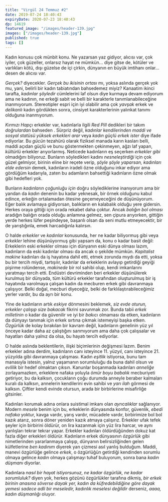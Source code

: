 ```yaml
---
title: "Virgül 24 Temmuz #2"
date: 2019-07-24 18:40:43
expiryDate: 2020-07-23 18:40:43
dp: 14619
featured_image: "/images/header-139.jpg"
images: ["/images/header-139.jpg"]
published: true
tags: []
---
```




Kadın konusu çok münbit konu. Ne yazarsan yaz gidiyor, alıcısı var, çok iyiler,
çok güzeller, onlarsız hayat ne mümkün... diye gitse de, kötüler ve varlıkları
kötü, dışı güzelse de içi çirkin, dünyanın en büyük imtihanı onlar... desen de
alıcısı var.

*Gerçek?* diyecekler. *Gerçek bu ikisinin ortası* mı, yoksa aslında gerçek yok
mu, yani, belirli bir kadın tabiatından bahsedemez miyiz? Kanaatim ikinci
tarafta, *kadınlar şöyledir* cümlelerini laf olsun diye kurmaya devam ediyorum
ama ne kadının, ne erkeği sabit ve belli bir karakterle tanımlanabileceğine
inanmıyorum. Stereotipler espri için iyi olabilir ama çok *yavşak* erkek ve
*delikanlı* kadın gördükten sonra, cinsiyet karakterlerinin yalınkat tanımı
olduğuna inanmıyorum.

*Kırmızı Hapçı* erkekler var, kadınlarla ilgili *Red Pill* dedikleri bir takım
*doğrulardan* bahseden . Sürpriz değil, *kadınlar kendilerinden maddi ve sosyal
statüsü yüksek erkekleri arar* veya *kadın güçlü erkek ister* diye ifade
ediyorlar. Bu *gücün* tezahürü olarak fiziksel manada karın kasları belli, maddi
açıdan güçlü ve bunu göstermekten çekinmeyen, ağzı laf yapan, *kültürlü*
erkekler arıyorlarmış. Neticede kadınların eş seçerken *erkekler gibi*
olmadığını biliyoruz. Bunların söyledikleri kadını *nesneleştirdiği* için çok
güzel gelmiyor, birinin eline bir reçete verip, *şöyle şöyle yaparsan, kadınları
elde edersin* demek, kadınların iradeli özne olduğunu inkar ediyor ama gördüğüm
kadarıyla, zaten bu adamların bahsettiği kadınların özne olmak gibi hedefleri
yok.

Bunların *kadınların çoğunluğu için* doğru söylediklerine inanıyorum ama bir
yandan da *kadın* denenin bu kadar yeknesak, bir örnek olduğunu kabul edince,
erkeğin ortalamadan ötesine geçemeyeceğini de düşünüyorum. Eğer balık avlamaya
gidiyorsan, balıkların en kalabalık olduğu yere gidersin. Herkes oraya gittiği
için orada rekabet daha çoktur. Ancak *balığın bol olması* aradığın balığın
orada olduğu anlamına gelmez, sen çipura arıyorken, gittiğin yerde herkes lüfer
peşindeyse, başarılı olsan da seni mutlu etmeyecektir, bir de yarıştığınla, emek
harcadığınla kalırsın.

O halde *erkekler* ve *kadınlar* konusunda, her ne kadar biliyormuş gibi veya
*erkekler* lehine düşünüyormuş gibi yapsam da, konu o kadar basit değil:
Erkeklerin eski erkekler olması için dünyanın eski dünya olması lazım,
kadınların da eski kadınlar olması da ancak o şekilde mümkün. *Kapitalist
makine* kadınları da iş hayatına dahil etti, etmek zorunda mıydı da etti, yoksa
bu bir tercih miydi, tartışılır, kadınlar da erkeklerin avlayıp getirdiği geyiği
pişirme rolündense, *makinede* bir rol sahibi olup, kendi imkanlarını yaratmayı
tercih etti. Endüstri devriminden beri erkekler düşünülerek kurulmuş bir
dünyada, tüm kültürü erkekler tarafından oluşturulmuş bir iş hayatında varolmaya
çalışan kadın da mecburen erkek gibi davranmaya çalışıyor. Belki doğal, mecburi
diyeceğiz, belki de farklılaştırabileceğimiz yerler vardır, bu da ayrı bir konu.

Yine de kadınların artık *eskiye* dönmesini beklemek, *siz evde oturun, erkekler
çalışıp size bakacak* fikrini savunmak zor. Bunda tabii *erkek milletinin* o
kadar da güvenilir ve iyi bir *bakıcı* olmaması da etken, kadınların da dünyayı
tanımak için erkek sırtına çıkmak istemeyişi başka etken. *Özgürlük* de kolay
bırakılan bir kavram değil, kadınların genelinin yüz yıl önceye kadar daha az
çalıştığını sanmıyorum ama daha çok çalışsalar ve hayatları daha yalnız da olsa,
bu hayatı tercih ediyorlar.

O halde aslında beklentilerin, ilişki biçimlerinin değişmesi lazım. Benim
erkekler adına derdim, kadınların canı isteyince 11. yüzyıl, canı isteyince 21.
yüzyılda gibi davranmaya çalışması. Kadın *eşitlik* istiyorsa, bunu tam
manasıyla istesin, yalnız yaşamanın sorumluluğu da buna dahil olsun ve *evlilik*
bir hedef olmaktan çıksın. Kanunlar boşanmada kadınları *anneliğe*
zorlayamazken, erkeklere nafaka yoluyla *ömür boyu babalık* mecburiyeti
getiriyor, bu da kalksın, çocukların çoğu durumda anneyle beraber kalmaları
kuralı da kalksın, annelerin kendilerini evin sahibi ve *yarı ilah* görmesi de
kalksın. Çiftler kendi evinde otursun, arada bir birbirlerine misafirliğe
gitsinler.

Kadınları korumak adına onlara suistimal imkanı olan *ayrıcalıklar* sağlanıyor.
Modern *mesele* benim için bu, erkeklerin dünyasında konfor, güvenlik, *ebedi
nafaka* yoktur, kavga vardır, yarış vardır, mücadele vardır, birbirimize bol bol
kazık atarız, sonra döner yeniden kazık atmaya çalışırız. Erkekler ufak tefek
şeyler için birbirini öldürür, on lira kazanmak için yüz lira harcar, ve aynı
yanlışları tekrar tekrar yapar. Erkekler kadınları öldürdüğünden dokuz kat fazla
diğer erkekleri öldürür. Kadınların erkek dünyasının *özgürlük* gibi
nimetlerinden yararlanmaya çalışıp, dünyanın belirsizliğinden gelen külfetlerine
*ben kadınım* diyerek yan çizmesi asıl yanlış bulduğum. Maddi, manevi özgürlüğe
gelince *erkek*, o özgürlüğün getirdiği kendinden sorumlu olmaya gelince *kadın*
olmaya çalışmayı tuhaf buluyorum, sonra bana *kadın düşmanı* diyorlar.

Kadınlara *nasıl bir hayat istiyorsunuz, ne kadar özgürlük, ne kadar
sorumluluk?* diyen yok, herkes gözünü özgürlükler tarafına dikmiş, *bir erkek
birinin anasına söverse dayak yer, kadın da küfredebildiğine göre dayak yemesi
sadece adli bir meseledir, kadınlık meselesi değildir* derseniz, *aaaa, kadın
düşmanlığı* oluyor.


